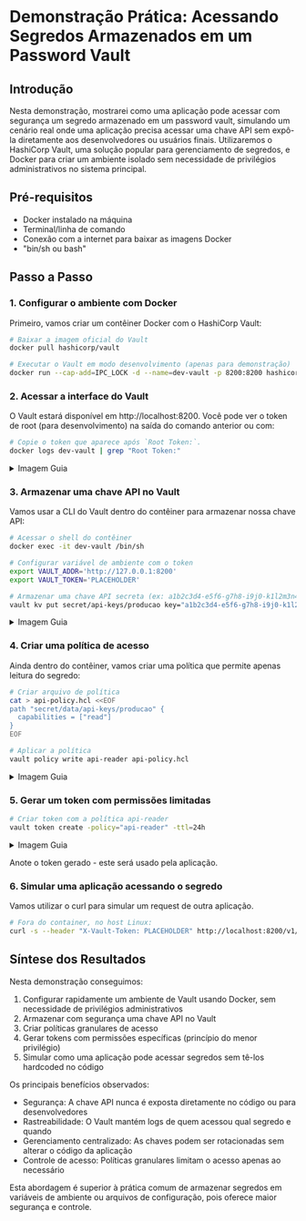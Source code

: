 # Demonstração Prática: Acessando Segredos Armazenados em um Password Vault

## Introdução

Nesta demonstração, mostrarei como uma aplicação pode acessar com segurança um segredo armazenado em um password vault, simulando um cenário real onde uma aplicação precisa acessar uma chave API sem expô-la diretamente aos desenvolvedores ou usuários finais. Utilizaremos o HashiCorp Vault, uma solução popular para gerenciamento de segredos, e Docker para criar um ambiente isolado sem necessidade de privilégios administrativos no sistema principal.

## Pré-requisitos

- Docker instalado na máquina
- Terminal/linha de comando
- Conexão com a internet para baixar as imagens Docker
- "bin/sh ou bash"

## Passo a Passo

### 1. Configurar o ambiente com Docker

Primeiro, vamos criar um contêiner Docker com o HashiCorp Vault:

```bash
# Baixar a imagem oficial do Vault
docker pull hashicorp/vault

# Executar o Vault em modo desenvolvimento (apenas para demonstração)
docker run --cap-add=IPC_LOCK -d --name=dev-vault -p 8200:8200 hashicorp/vault server -dev
```

### 2. Acessar a interface do Vault

O Vault estará disponível em http://localhost:8200. Você pode ver o token de root (para desenvolvimento) na saída do comando anterior ou com:

```bash
# Copie o token que aparece após `Root Token:`.
docker logs dev-vault | grep "Root Token:"
```
<details>
  <summary>Imagem Guia</summary>
  
  ![image](https://github.com/user-attachments/assets/60337150-92e0-41f7-b734-e1e98daa91ba)
  <br>
  ![image](https://github.com/user-attachments/assets/4a0c74bf-2f65-45eb-afe5-7e45cbb08377)
</details>


### 3. Armazenar uma chave API no Vault

Vamos usar a CLI do Vault dentro do contêiner para armazenar nossa chave API:

```bash
# Acessar o shell do contêiner
docker exec -it dev-vault /bin/sh

# Configurar variável de ambiente com o token
export VAULT_ADDR='http://127.0.0.1:8200'
export VAULT_TOKEN='PLACEHOLDER'

# Armazenar uma chave API secreta (ex: a1b2c3d4-e5f6-g7h8-i9j0-k1l2m3n4o5p6")
vault kv put secret/api-keys/producao key="a1b2c3d4-e5f6-g7h8-i9j0-k1l2m3n4o5p6"
```
<details>
  <summary>Imagem Guia</summary>
  
  ![image](https://github.com/user-attachments/assets/94c837a6-8b4a-42b8-b6eb-ebcb7b34d575)
</details>

### 4. Criar uma política de acesso

Ainda dentro do contêiner, vamos criar uma política que permite apenas leitura do segredo:

```bash
# Criar arquivo de política
cat > api-policy.hcl <<EOF
path "secret/data/api-keys/producao" {
  capabilities = ["read"]
}
EOF

# Aplicar a política
vault policy write api-reader api-policy.hcl
```
<details>
  <summary>Imagem Guia</summary>

  ![image](https://github.com/user-attachments/assets/030a5db8-7560-4029-bcd1-af9fa0732686)
</details>

### 5. Gerar um token com permissões limitadas

```bash
# Criar token com a política api-reader
vault token create -policy="api-reader" -ttl=24h
```
<details>
  <summary>Imagem Guia</summary>
  
  ![image](https://github.com/user-attachments/assets/591831b0-2370-4ad0-a0ec-b3a3efc5e7bd)
  <br>
  ![image](https://github.com/user-attachments/assets/8cd48a49-38b5-46fe-8579-56ed47311bec)
</details>

Anote o token gerado - este será usado pela aplicação.

### 6. Simular uma aplicação acessando o segredo

Vamos utilizar o curl para simular um request de outra aplicação.

```bash
# Fora do container, no host Linux:
curl -s --header "X-Vault-Token: PLACEHOLDER" http://localhost:8200/v1/secret/data/api-keys/producao | jq
```

## Síntese dos Resultados

Nesta demonstração conseguimos:

1. Configurar rapidamente um ambiente de Vault usando Docker, sem necessidade de privilégios administrativos
2. Armazenar com segurança uma chave API no Vault
3. Criar políticas granulares de acesso
4. Gerar tokens com permissões específicas (princípio do menor privilégio)
5. Simular como uma aplicação pode acessar segredos sem tê-los hardcoded no código

Os principais benefícios observados:

- Segurança: A chave API nunca é exposta diretamente no código ou para desenvolvedores
- Rastreabilidade: O Vault mantém logs de quem acessou qual segredo e quando
- Gerenciamento centralizado: As chaves podem ser rotacionadas sem alterar o código da aplicação
- Controle de acesso: Políticas granulares limitam o acesso apenas ao necessário

Esta abordagem é superior à prática comum de armazenar segredos em variáveis de ambiente ou arquivos de configuração, pois oferece maior segurança e controle.
